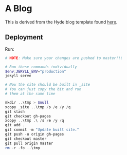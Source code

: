 # A Blog

This is derived from the Hyde blog template found [here](https://github.com/poole/hyde).

## Deployment

Run:

```powershell
# NOTE: Make sure your changes are pushed to master!!!

# Run these commands individually
$env:JEKYLL_ENV="production"
jekyll serve

# Now the site should be built in _site
# You can just copy the bit and run
# them at the same time

mkdir ..\tmp > $null
xcopy _site ..\tmp /s /e /y /q
git stash
git checkout gh-pages
xcopy ..\tmp .\ /s /e /y /q
git add .
git commit -m "Update built site."
git push -u origin gh-pages
git checkout master
git pull origin master
rm -r -fo ..\tmp
```

